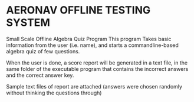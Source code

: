 # AERONAV OFFLINE TESTING SYSTEM 
Small Scale Offline Algebra Quiz Program
This program Takes basic information from the user (i.e. name), and starts a commandline-based algebra quiz of few questions.

When the user is done, a score report will be generated in a text file, in the same folder of the executable program that contains the incorrect answers and the correct answer key.

Sample text files of report are attached (answers were chosen randomly without thinking the questions through)
